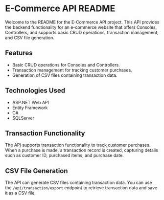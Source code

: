 # E-Commerce API README

Welcome to the README for the E-Commerce API project. This API provides the backend functionality for an e-commerce website that offers Consoles, Controllers, and supports basic CRUD operations, transaction management, and CSV file generation.

## Features
- Basic CRUD operations for Consoles and Controllers.
- Transaction management for tracking customer purchases.
- Generation of CSV files containing transaction data.

## Technologies Used
- ASP.NET Web API
- Entity Framework
- C#
- SQLServer

## Transaction Functionality
The API supports transaction functionality to track customer purchases. When a purchase is made, a transaction record is created, capturing details such as customer ID, purchased items, and purchase date.

## CSV File Generation
The API can generate CSV files containing transaction data. You can use the `/api/transaction/export` endpoint to retrieve transaction data and save it as a CSV file.

